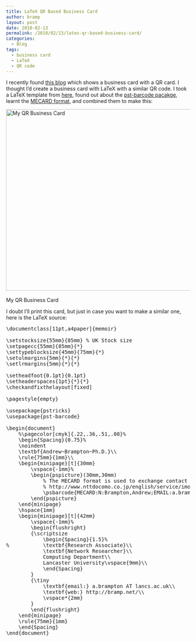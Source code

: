 ```yaml
---
title: LaTeX QR Based Business Card
author: bramp
layout: post
date: 2010-02-13
permalink: /2010/02/13/latex-qr-based-business-card/
categories:
  - Blog
tags:
  - business card
  - LaTeX
  - QR code
---
```

I recently found [this blog][1] which shows a business card with a QR card. I thought I&#8217;d create a business card with LaTeX with a similar QR code. I took a LaTeX template from [here][2], found out about the [pst-barcode pacakge][3], learnt the [MECARD format][4], and combined them to make this:

<div class="figure">
  <a href="http://bramp.net/projects/business card/card-1.pdf"><img src="http://bramp.net/projects/business card/card-1.png" width=756 height=496 alt="My QR Business Card" style="border: none"/></a><br /> <br /> My QR Business Card
</div>

I doubt I&#8217;ll print this card, but just in case you want to make a similar one, here is the LaTeX source:

<pre class="prettyprint">\documentclass[11pt,a4paper]{memoir}

\setstocksize{55mm}{85mm} % UK Stock size
\setpagecc{55mm}{85mm}{*}
\settypeblocksize{45mm}{75mm}{*}
\setulmargins{5mm}{*}{*}
\setlrmargins{5mm}{*}{*}

\setheadfoot{0.1pt}{0.1pt}
\setheaderspaces{1pt}{*}{*}
\checkandfixthelayout[fixed]

\pagestyle{empty}

\usepackage{pstricks}
\usepackage{pst-barcode}

\begin{document}
    %\pagecolor[cmyk]{.22,.36,.51,.08}%
    \begin{Spacing}{0.75}%
    \noindent
    \textbf{Andrew~Brampton~Ph.D.}\\
    \rule{75mm}{1mm}\\
    \begin{minipage}[t]{30mm}
        \vspace{-1mm}%
        \begin{pspicture}(30mm,30mm)
            % The MECARD format is used to exchange contact information. More information at:
            % http://www.nttdocomo.co.jp/english/service/imode/make/content/barcode/function/application/addressbook/index.html
            \psbarcode{MECARD:N:Brampton,Andrew;EMAIL:a.bramptonATlancs.ac.uk;URL:http://bramp.net;;}{eclevel=L width=1.181 height=1.181}{qrcode}
        \end{pspicture}
    \end{minipage}
    \hspace{1mm}
    \begin{minipage}[t]{42mm}
        \vspace{-1mm}%
        \begin{flushright}
        {\scriptsize
            \begin{Spacing}{1.5}%
%           \textbf{Research Associate}\\
            \textbf{Network Researcher}\\
            Computing Department\\
            Lancaster University\vspace{9mm}\\
            \end{Spacing}
        }
        {\tiny
            \textbf{email:} a.brampton AT lancs.ac.uk\\
            \textbf{web:} http://bramp.net/\\
            \vspace*{2mm}
        }
        \end{flushright}
    \end{minipage}
    \rule{75mm}{1mm}
    \end{Spacing}
\end{document}
</pre>

 [1]: http://forthescience.org/blog/2010/02/02/my-business-card-with-qr-code-geeky/
 [2]: http://blog.widmann.org.uk/2009/05/27/1297/
 [3]: http://www.tug.org/texmf-dist/doc/generic/pst-barcode/pst-barcode-doc.pdf
 [4]: http://www.nttdocomo.co.jp/english/service/imode/make/content/barcode/function/application/addressbook/index.html